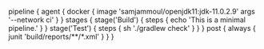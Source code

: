 pipeline { 
   agent {
           docker {
               image 'samjammoul/openjdk11:jdk-11.0.2.9'
               args '--network ci'
           }
       } 
    stages { 
        stage('Build') { 
            steps { 
               echo 'This is a minimal pipeline.' 
            }
        }
         stage('Test') {
            steps {
                sh './gradlew check'
            }
        }
    }
    post {
        always {
            junit 'build/reports/**/*.xml'
        }
    }
}

